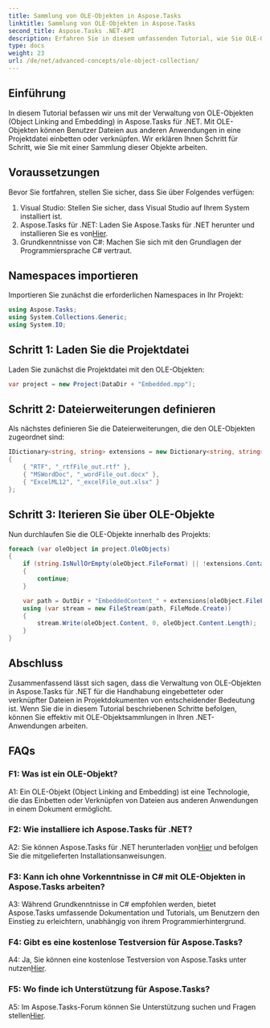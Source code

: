 ```yaml
---
title: Sammlung von OLE-Objekten in Aspose.Tasks
linktitle: Sammlung von OLE-Objekten in Aspose.Tasks
second_title: Aspose.Tasks .NET-API
description: Erfahren Sie in diesem umfassenden Tutorial, wie Sie OLE-Objekte in Aspose.Tasks für .NET verwalten. Beherrschen Sie mühelos den Umgang mit eingebetteten Dateien in Projektdokumenten.
type: docs
weight: 23
url: /de/net/advanced-concepts/ole-object-collection/
---
```

## Einführung

In diesem Tutorial befassen wir uns mit der Verwaltung von OLE-Objekten (Object Linking and Embedding) in Aspose.Tasks für .NET. Mit OLE-Objekten können Benutzer Dateien aus anderen Anwendungen in eine Projektdatei einbetten oder verknüpfen. Wir erklären Ihnen Schritt für Schritt, wie Sie mit einer Sammlung dieser Objekte arbeiten.

## Voraussetzungen

Bevor Sie fortfahren, stellen Sie sicher, dass Sie über Folgendes verfügen:

1. Visual Studio: Stellen Sie sicher, dass Visual Studio auf Ihrem System installiert ist.
2.  Aspose.Tasks für .NET: Laden Sie Aspose.Tasks für .NET herunter und installieren Sie es von[Hier](https://releases.aspose.com/tasks/net/).
3. Grundkenntnisse von C#: Machen Sie sich mit den Grundlagen der Programmiersprache C# vertraut.

## Namespaces importieren

Importieren Sie zunächst die erforderlichen Namespaces in Ihr Projekt:

```csharp
using Aspose.Tasks;
using System.Collections.Generic;
using System.IO;


```

## Schritt 1: Laden Sie die Projektdatei

Laden Sie zunächst die Projektdatei mit den OLE-Objekten:

```csharp
var project = new Project(DataDir + "Embedded.mpp");
```

## Schritt 2: Dateierweiterungen definieren

Als nächstes definieren Sie die Dateierweiterungen, die den OLE-Objekten zugeordnet sind:

```csharp
IDictionary<string, string> extensions = new Dictionary<string, string>
{
    { "RTF", "_rtfFile_out.rtf" },
    { "MSWordDoc", "_wordFile_out.docx" },
    { "ExcelML12", "_excelFile_out.xlsx" }
};
```

## Schritt 3: Iterieren Sie über OLE-Objekte

Nun durchlaufen Sie die OLE-Objekte innerhalb des Projekts:

```csharp
foreach (var oleObject in project.OleObjects)
{
    if (string.IsNullOrEmpty(oleObject.FileFormat) || !extensions.ContainsKey(oleObject.FileFormat))
    {
        continue;
    }

    var path = OutDir + "EmbeddedContent_" + extensions[oleObject.FileFormat];
    using (var stream = new FileStream(path, FileMode.Create))
    {
        stream.Write(oleObject.Content, 0, oleObject.Content.Length);
    }
}
```

## Abschluss

Zusammenfassend lässt sich sagen, dass die Verwaltung von OLE-Objekten in Aspose.Tasks für .NET für die Handhabung eingebetteter oder verknüpfter Dateien in Projektdokumenten von entscheidender Bedeutung ist. Wenn Sie die in diesem Tutorial beschriebenen Schritte befolgen, können Sie effektiv mit OLE-Objektsammlungen in Ihren .NET-Anwendungen arbeiten.

## FAQs

### F1: Was ist ein OLE-Objekt?

A1: Ein OLE-Objekt (Object Linking and Embedding) ist eine Technologie, die das Einbetten oder Verknüpfen von Dateien aus anderen Anwendungen in einem Dokument ermöglicht.

### F2: Wie installiere ich Aspose.Tasks für .NET?

 A2: Sie können Aspose.Tasks für .NET herunterladen von[Hier](https://releases.aspose.com/tasks/net/) und befolgen Sie die mitgelieferten Installationsanweisungen.

### F3: Kann ich ohne Vorkenntnisse in C# mit OLE-Objekten in Aspose.Tasks arbeiten?

A3: Während Grundkenntnisse in C# empfohlen werden, bietet Aspose.Tasks umfassende Dokumentation und Tutorials, um Benutzern den Einstieg zu erleichtern, unabhängig von ihrem Programmierhintergrund.

### F4: Gibt es eine kostenlose Testversion für Aspose.Tasks?

 A4: Ja, Sie können eine kostenlose Testversion von Aspose.Tasks unter nutzen[Hier](https://releases.aspose.com/).

### F5: Wo finde ich Unterstützung für Aspose.Tasks?

 A5: Im Aspose.Tasks-Forum können Sie Unterstützung suchen und Fragen stellen[Hier](https://forum.aspose.com/c/tasks/15).
